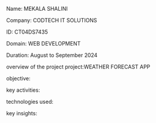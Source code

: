 Name: MEKALA SHALINI

Company: CODTECH IT SOLUTIONS

ID: CT04DS7435

Domain: WEB DEVELOPMENT

Duration: August to September 2024

overview of the project project:WEATHER FORECAST APP


objective:


key activities:

   
technologies used:


key insights:
